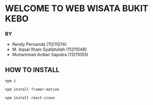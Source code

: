 # WELCOME TO WEB WISATA BUKIT KEBO

### BY

- Rendy Pernanda (11211074)
- M. Aqsal Ilham Syafatullah (11211048)
- Muhammad Ardian Saputra (11211055)

## HOW TO INSTALL

`npm i`

`npm install framer-motion`

`npm install react-icons`
